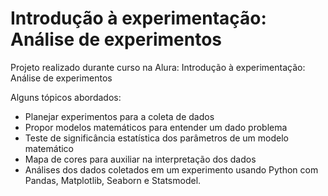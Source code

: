 # Introdução à experimentação: Análise de experimentos

Projeto realizado durante curso na Alura: Introdução à experimentação: Análise de experimentos

Alguns tópicos abordados:

- Planejar experimentos para a coleta de dados
- Propor modelos matemáticos para entender um dado problema
- Teste de significância estatística dos parâmetros de um modelo matemático
- Mapa de cores para auxiliar na interpretação dos dados
- Análises dos dados coletados em um experimento usando Python com Pandas, Matplotlib, Seaborn e Statsmodel.
